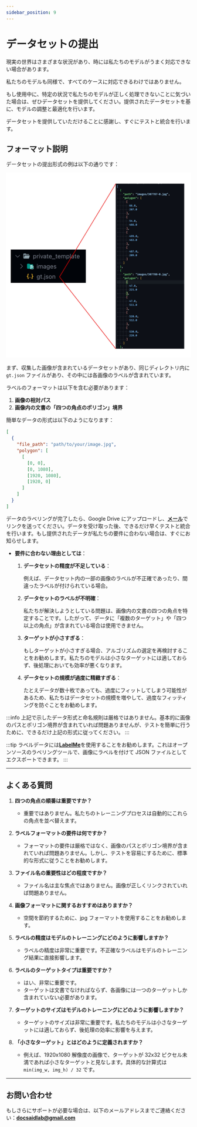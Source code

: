 ```yaml
---
sidebar_position: 9
---
```


# データセットの提出

現実の世界はさまざまな状況があり、時には私たちのモデルがうまく対応できない場合があります。

私たちのモデルも同様で、すべてのケースに対応できるわけではありません。

もし使用中に、特定の状況で私たちのモデルが正しく処理できないことに気づいた場合は、ぜひデータセットを提供してください。提供されたデータセットを基に、モデルの調整と最適化を行います。

データセットを提供していただけることに感謝し、すぐにテストと統合を行います。

## フォーマット説明

データセットの提出形式の例は以下の通りです：

![データセット例](./resources/example_dataset.jpg)

まず、収集した画像が含まれているデータセットがあり、同じディレクトリ内に `gt.json` ファイルがあり、その中には各画像のラベルが含まれています。

ラベルのフォーマットは以下を含む必要があります：

1. **画像の相対パス**
2. **画像内の文書の「四つの角点のポリゴン」境界**

簡単なデータの形式は以下のようになります：

```json
[
  {
    "file_path": "path/to/your/image.jpg",
    "polygon": [
      [
        [0, 0],
        [0, 1080],
        [1920, 1080],
        [1920, 0]
      ]
    ]
  }
]
```

データのラベリングが完了したら、Google Drive にアップロードし、[**メール**](#聯絡我們)でリンクを送ってください。データを受け取った後、できるだけ早くテストと統合を行います。もし提供されたデータが私たちの要件に合わない場合は、すぐにお知らせします。

- **要件に合わない理由としては**：

  1.  **データセットの精度が不足している**：

      例えば、データセット内の一部の画像のラベルが不正確であったり、間違ったラベルが付けられている場合。

  2.  **データセットのラベルが不明確**：

      私たちが解決しようとしている問題は、画像内の文書の四つの角点を特定することです。したがって、データに「複数のターゲット」や「四つ以上の角点」が含まれている場合は使用できません。

  3.  **ターゲットが小さすぎる**：

      もしターゲットが小さすぎる場合、アルゴリズムの選定を再検討することをお勧めします。私たちのモデルは小さなターゲットには適しておらず、後処理においても効率が悪くなります。

  4.  **データセットの規模が過度に精緻すぎる**：

      たとえデータが数十枚であっても、過度にフィットしてしまう可能性があるため、私たちはデータセットの規模を増やして、過度なフィッティングを防ぐことをお勧めします。

:::info
上記で示したデータ形式と命名規則は厳格ではありません。基本的に画像のパスとポリゴン境界が含まれていれば問題ありませんが、テストを簡単に行うために、できるだけ上記の形式に従ってください。
:::

:::tip
ラベルデータには[**LabelMe**](https://github.com/labelmeai/labelme)を使用することをお勧めします。これはオープンソースのラベリングツールで、画像にラベルを付けて JSON ファイルとしてエクスポートできます。
:::

---

## よくある質問

1. **四つの角点の順番は重要ですか？**

   - 重要ではありません。私たちのトレーニングプロセスは自動的にこれらの角点を並べ替えます。

2. **ラベルフォーマットの要件は何ですか？**

   - フォーマットの要件は厳格ではなく、画像のパスとポリゴン境界が含まれていれば問題ありません。しかし、テストを容易にするために、標準的な形式に従うことをお勧めします。

3. **ファイル名の重要性はどの程度ですか？**

   - ファイル名は主な焦点ではありません。画像が正しくリンクされていれば問題ありません。

4. **画像フォーマットに関するおすすめはありますか？**

   - 空間を節約するために、jpg フォーマットを使用することをお勧めします。

5. **ラベルの精度はモデルのトレーニングにどのように影響しますか？**

   - ラベルの精度は非常に重要です。不正確なラベルはモデルのトレーニング結果に直接影響します。

6. **ラベルのターゲットタイプは重要ですか？**

   - はい、非常に重要です。
   - ターゲットは文書でなければならず、各画像には一つのターゲットしか含まれていない必要があります。

7. **ターゲットのサイズはモデルのトレーニングにどのように影響しますか？**

   - ターゲットのサイズは非常に重要です。私たちのモデルは小さなターゲットには適しておらず、後処理の効率に影響を与えます。

8. **「小さなターゲット」とはどのように定義されますか？**
   - 例えば、1920x1080 解像度の画像で、ターゲットが 32x32 ピクセル未満であれば小さなターゲットと見なします。具体的な計算式は `min(img_w, img_h) / 32` です。

---

## お問い合わせ

もしさらにサポートが必要な場合は、以下のメールアドレスまでご連絡ください：**docsaidlab@gmail.com**
